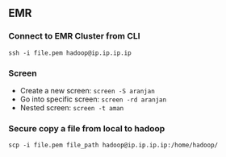 ## EMR
### Connect to EMR Cluster from CLI

`ssh -i file.pem hadoop@ip.ip.ip.ip`

### Screen

* Create a new screen: `screen -S aranjan`
* Go into specific screen: `screen -rd aranjan`
* Nested screen: `screen -t aman`

### Secure copy a file from local to hadoop

`scp -i file.pem file_path hadoop@ip.ip.ip.ip:/home/hadoop/`